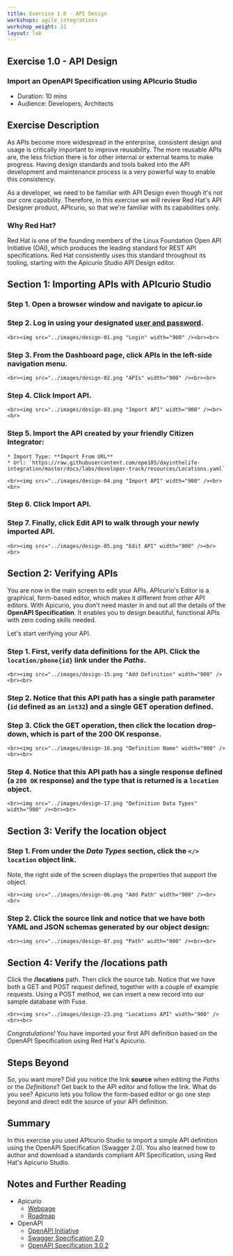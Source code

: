 ```yaml
---
title: Exercise 1.0 - API Design
workshops: agile_integrations
workshop_weight: 21
layout: lab
---
```

## Exercise 1.0 - API Design

### Import an OpenAPI Specification using APIcurio Studio

* Duration: 10 mins
* Audience: Developers, Architects

## Exercise Description

As APIs become more widespread in the enterprise, consistent design and usage is critically important to improve reusability. The more reusable APIs are, the less friction there is for other internal or external teams to make progress. Having design standards and tools baked into the API development and maintenance process is a very powerful way to enable this consistency.

As a developer, we need to be familiar with API Design even though it's not our core capability.  Therefore, in this exercise we will review Red Hat's API Designer product, APIcurio, so that we're familiar with its capabilities only.

### Why Red Hat?

Red Hat is one of the founding members of the Linux Foundation Open API Initiative (OAI), which produces the leading standard for REST API specifications. Red Hat consistently uses this standard throughout its tooling, starting with the Apicurio Studio API Design editor.

## Section 1: Importing APIs with APIcurio Studio

### Step 1. Open a browser window and navigate to apicur.io

### Step 2. Log in using your designated [user and password](#environment).

    <br><img src="../images/design-01.png "Login" width="900" /><br><br>

### Step 3. From the Dashboard page, click **APIs** in the left-side navigation menu.

    <br><img src="../images/design-02.png "APIs" width="900" /><br><br>

### Step 4. Click **Import API**.

    <br><img src="../images/design-03.png "Import API" width="900" /><br><br>

### Step 5. Import the API created by your friendly Citizen Integrator:

    * Import Type: **Import From URL**
    * Url: `https://raw.githubusercontent.com/epe105/dayinthelife-integration/master/docs/labs/developer-track/resources/Locations.yaml`

    <br><img src="../images/design-04.png "Import API" width="900" /><br><br>

### Step 6. Click **Import API**.

### Step 7. Finally, click **Edit API** to walk through your newly imported API.

    <br><img src="../images/design-05.png "Edit API" width="900" /><br><br>

## Section 2: Verifying APIs

You are now in the main screen to edit your APIs. APIcurio's Editor is a graphical, form-based editor, which makes it different from other API editors. With Apicurio, you don't need master in and out all the details of the **OpenAPI Specification**. It enables you to design beautiful, functional APIs with zero coding skills needed.

Let's start verifying your API.

### Step 1. First, verify data definitions for the API. Click the `location/phone{id}` link under the *Paths*.

    <br><img src="../images/design-15.png "Add Definition" width="900" /><br><br>

### Step 2. Notice that this API path has a single path parameter (`id` defined as an `int32`) and a single GET operation defined.  

### Step 3. Click the GET operation, then click the location drop-down, which is part of the 200 OK response.

    <br><img src="../images/design-16.png "Definition Name" width="900" /><br><br>

### Step 4. Notice that this API path has a single response defined (a `200 OK` response) and the type that is returned is a `location` object.

    <br><img src="../images/design-17.png "Definition Data Types" width="900" /><br><br>

## Section 3: Verify the location object

### Step 1. From under the *Data Types* section, click the `</> location` object link.

Note, the right side of the screen displays the properties that support the object.

    <br><img src="../images/design-06.png "Add Path" width="900" /><br><br>

### Step 2. Click the source link and notice that we have both YAML and JSON schemas generated by our object design:

    <br><img src="../images/design-07.png "Path" width="900" /><br><br>

## Section 4: Verify the /locations path

Click the **/locations** path.  Then click the source tab.  Notice that we have both a GET and POST request defined, together with a couple of example requests.  Using a POST method, we can insert a new record into our sample database with Fuse.

    <br><img src="../images/design-23.png "Locations API" width="900" /><br><br>

*Congratulations!* You have imported your first API definition based on the OpenAPI Specification  using Red Hat's Apicurio.

## Steps Beyond

So, you want more? Did you notice the link **source** when editing the *Paths* or the *Definitions*? Get back to the API editor and follow the link. What do you see? Apicurio lets you follow the form-based editor or go one step beyond and direct edit the source of your API definition.

## Summary

In this exercise you used APIcurio Studio to import a simple API definition using the OpenAPI Specification (Swagger 2.0). You also learned how to author and download a standards compliant API Specification, using Red Hat's Apicurio Studio.

## Notes and Further Reading

* Apicurio
  * [Webpage](https://www.apicur.io)
  * [Roadmap](https://www.apicur.io/roadmap/)
* OpenAPI
  * [OpenAPI Initiative](https://www.openapis.org/)
  * [Swagger Specification 2.0](https://github.com/OAI/OpenAPI-Specification/blob/master/versions/2.0.md)
  * [OpenAPI Specification 3.0.2](https://github.com/OAI/OpenAPI-Specification/blob/master/versions/3.0.2.md)
